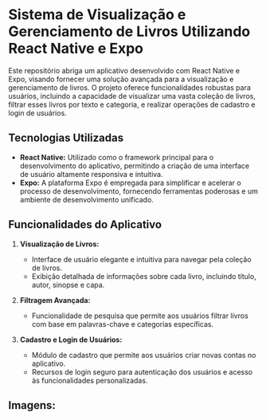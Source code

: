 # Sistema de Visualização e Gerenciamento de Livros Utilizando React Native e Expo

Este repositório abriga um aplicativo desenvolvido com React Native e Expo, visando fornecer uma solução avançada para a visualização e gerenciamento de livros. O projeto oferece funcionalidades robustas para usuários, incluindo a capacidade de visualizar uma vasta coleção de livros, filtrar esses livros por texto e categoria, e realizar operações de cadastro e login de usuários.

## Tecnologias Utilizadas

-   **React Native:** Utilizado como o framework principal para o desenvolvimento do aplicativo, permitindo a criação de uma interface de usuário altamente responsiva e intuitiva.
-   **Expo:** A plataforma Expo é empregada para simplificar e acelerar o processo de desenvolvimento, fornecendo ferramentas poderosas e um ambiente de desenvolvimento unificado.

## Funcionalidades do Aplicativo

1. **Visualização de Livros:**

    - Interface de usuário elegante e intuitiva para navegar pela coleção de livros.
    - Exibição detalhada de informações sobre cada livro, incluindo título, autor, sinopse e capa.

2. **Filtragem Avançada:**

    - Funcionalidade de pesquisa que permite aos usuários filtrar livros com base em palavras-chave e categorias específicas.

3. **Cadastro e Login de Usuários:**
    - Módulo de cadastro que permite aos usuários criar novas contas no aplicativo.
    - Recursos de login seguro para autenticação dos usuários e acesso às funcionalidades personalizadas.

## Imagens:

[](./docs/images/homeScreen.jpeg)
[](./docs/images/HomeFiltradaScreen.jpeg)
[](./docs/images/detalhesLivroScreen.jpeg)
[](./docs/images/usuarioScreen.jpeg)
